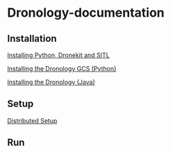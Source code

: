 # Dronology-documentation


## Installation

[Installing Python, Dronekit and SITL](https://github.com/SAREC-Lab/Dronology-documentation/blob/master/install/install-dronekitsitl.md)

[Installing the Dronology GCS (Python)](https://github.com/SAREC-Lab/Dronology-documentation/new/master/install/install-gcs.md)

[Installing the Dronology (Java)](https://github.com/SAREC-Lab/Dronology-documentation/blob/master/install/install-dronology.md)



## Setup

[Distributed Setup](http://....)


## Run

